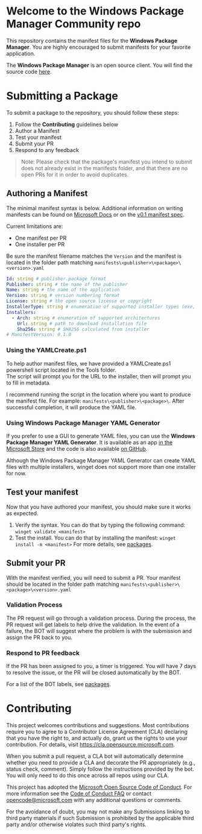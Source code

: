 # Welcome to the Windows Package Manager Community repo
This repository contains the manifest files for the **Windows Package Manager**.  You are highly encouraged to submit manifests for your favorite application.

The **Windows Package Manager** is an open source client.  You will find the source code [here](https://github.com/microsoft/winget-cli).

# Submitting a Package
To submit a package to the repository, you should follow these steps:
1) Follow the **Contributing** guidelines below
2) Author a Manifest
3) Test your manifest
4) Submit your PR
5) Respond to any feedback

>Note: Please check that the package's manifest you intend to submit does not already exist in the manifests folder, and that there are no open PRs for it in order to avoid duplicates.

## Authoring a Manifest

The minimal manifest syntax is below. Additional information on writing manifests can be found on [Microsoft Docs](https://docs.microsoft.com/en-us/windows/package-manager/package/manifest) or on the [v0.1 manifest spec](https://github.com/microsoft/winget-cli/blob/master/doc/ManifestSpecv0.1.md).

Current limitations are:
* One manifest per PR
* One installer per PR

Be sure the manifest filename matches the `Version` and the manifest is located in the folder path matching `manifests\<publisher>\<package>\<version>.yaml`

```yaml
Id: string # publisher.package format
Publisher: string # the name of the publisher
Name: string # the name of the application
Version: string # version numbering format
License: string # the open source license or copyright
InstallerType: string # enumeration of supported installer types (exe, msi, msix, inno, wix, nullsoft, appx)
Installers:
  - Arch: string # enumeration of supported architectures
    Url: string # path to download installation file
    Sha256: string # SHA256 calculated from installer
# ManifestVersion: 0.1.0
```

### Using the YAMLCreate.ps1
To help author manifest files, we have provided a YAMLCreate.ps1 powershell script located in the Tools folder.  
The script will prompt you for the URL to the installer, then will prompt you to fill in metadata.

I recommend running the script in the location where you want to produce the manifest file.  For example: `manifests\<publisher>\<package>\`.  After successful completion, it will produce the YAML file.

### Using Windows Package Manager YAML Generator
If you prefer to use a GUI to generate YAML files, you can use the **Windows Package Manager YAML Generator**. It is available as an app [in the Microsoft Store](https://www.microsoft.com/en-us/p/windows-package-manager-yaml-generator/9p3n60fs22k5) and the code is also available [on GitHub](https://github.com/ptorr-msft/WinGetYamlGenerator).

Although the Windows Package Manager YAML Generator can create YAML files with multiple installers, winget does not support more than one installer for now.

## Test your manifest
Now that you have authored your manifest, you should make sure it works as expected.
1) Verify the syntax.  You can do that by typing the following command: `winget validate <manifest>`
2) Test the install.  You can do that by installing the manifest: `winget install -m <manifest>`
For more details, see [packages](https://docs.microsoft.com/windows/package-manager/package).

## Submit your PR
With the manifest verified, you will need to submit a PR.  Your manifest should be located in the folder path matching `manifests\<publisher>\<package>\<version>.yaml`

### Validation Process
The PR request will go through a validation process.  During the process, the PR request will get labels to help drive the validation.
In the event of a failure, the BOT will suggest where the problem is with the submission and assign the PR back to you.  

### Respond to PR feedback
If the PR has been assigned to you, a timer is triggered.  You will have 7 days to resolve the issue, or the PR will be closed automatically by the BOT.  

For a list of the BOT labels, see [packages](https://docs.microsoft.com/windows/package-manager/package).

# Contributing

This project welcomes contributions and suggestions.  Most contributions require you to agree to a
Contributor License Agreement (CLA) declaring that you have the right to, and actually do, grant us
the rights to use your contribution. For details, visit https://cla.opensource.microsoft.com.

When you submit a pull request, a CLA bot will automatically determine whether you need to provide
a CLA and decorate the PR appropriately (e.g., status check, comment). Simply follow the instructions
provided by the bot. You will only need to do this once across all repos using our CLA.

This project has adopted the [Microsoft Open Source Code of Conduct](https://opensource.microsoft.com/codeofconduct/).
For more information see the [Code of Conduct FAQ](https://opensource.microsoft.com/codeofconduct/faq/) or
contact [opencode@microsoft.com](mailto:opencode@microsoft.com) with any additional questions or comments.

For the avoidance of doubt, you may not make any Submissions linking to third party materials if such 
Submission is prohibited by the applicable third party and/or otherwise violates such third party's rights.

